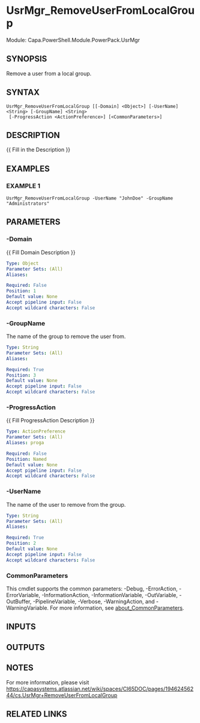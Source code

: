 # UsrMgr_RemoveUserFromLocalGroup

Module: Capa.PowerShell.Module.PowerPack.UsrMgr

## SYNOPSIS
Remove a user from a local group.

## SYNTAX

```
UsrMgr_RemoveUserFromLocalGroup [[-Domain] <Object>] [-UserName] <String> [-GroupName] <String>
 [-ProgressAction <ActionPreference>] [<CommonParameters>]
```

## DESCRIPTION
{{ Fill in the Description }}

## EXAMPLES

### EXAMPLE 1
```
UsrMgr_RemoveUserFromLocalGroup -UserName "JohnDoe" -GroupName "Administrators"
```

## PARAMETERS

### -Domain
{{ Fill Domain Description }}

```yaml
Type: Object
Parameter Sets: (All)
Aliases:

Required: False
Position: 1
Default value: None
Accept pipeline input: False
Accept wildcard characters: False
```

### -GroupName
The name of the group to remove the user from.

```yaml
Type: String
Parameter Sets: (All)
Aliases:

Required: True
Position: 3
Default value: None
Accept pipeline input: False
Accept wildcard characters: False
```

### -ProgressAction
{{ Fill ProgressAction Description }}

```yaml
Type: ActionPreference
Parameter Sets: (All)
Aliases: proga

Required: False
Position: Named
Default value: None
Accept pipeline input: False
Accept wildcard characters: False
```

### -UserName
The name of the user to remove from the group.

```yaml
Type: String
Parameter Sets: (All)
Aliases:

Required: True
Position: 2
Default value: None
Accept pipeline input: False
Accept wildcard characters: False
```

### CommonParameters
This cmdlet supports the common parameters: -Debug, -ErrorAction, -ErrorVariable, -InformationAction, -InformationVariable, -OutVariable, -OutBuffer, -PipelineVariable, -Verbose, -WarningAction, and -WarningVariable. For more information, see [about_CommonParameters](http://go.microsoft.com/fwlink/?LinkID=113216).

## INPUTS

## OUTPUTS

## NOTES
For more information, please visit https://capasystems.atlassian.net/wiki/spaces/CI65DOC/pages/19462456244/cs.UsrMgr+RemoveUserFromLocalGroup

## RELATED LINKS
